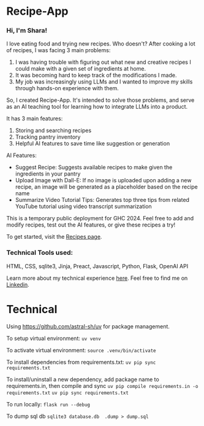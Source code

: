 # Recipe-App

<h3>Hi, I'm Shara!</h3>
  <p>
    I love eating food and trying new recipes. Who doesn't? After cooking a lot
    of recipes, I was facing 3 main problems:
  </p>
  <ol>
    <li>
      I was having trouble with figuring out what new and creative recipes I
      could make with a given set of ingredients at home.
    </li>
    <li>It was becoming hard to keep track of the modifications I made.</li>
    <li>
      My job was increasingly using LLMs and I wanted to improve my skills
      through hands-on experience with them.
    </li>
  </ol>
  <p>
    So, I created Recipe-App. It's intended to solve those problems, and serve
    as an AI teaching tool for learning how to integrate LLMs into a product.
  </p>
  <p>It has 3 main features:</p>
  <ol>
    <li>Storing and searching recipes</li>
    <li>Tracking pantry inventory</li>
    <li>Helpful AI features to save time like suggestion or generation</li>
  </ol>
  AI Features:
  <ul>
    <li>
      Suggest Recipe: Suggests available recipes to make given the ingredients
      in your pantry
    </li>
    <li>
      Upload Image with Dall-E: If no image is uploaded upon adding a new
      recipe, an image will be generated as a placeholder based on the recipe
      name
    </li>
    <li>
      Summarize Video Tutorial Tips: Generates top three tips from related
      YouTube tutorial using video transcript summarization
    </li>
  </ul>

  <p>
    This is a temporary public deployment for GHC 2024. Feel free to add and
    modify recipes, test out the AI features, or give these recipes a try!
  </p>
  <p>To get started, visit the <a href="https://recipes.sharahe.com/">Recipes page</a>.</p>

  <h3>Technical Tools used:</h3>
  <p>
    HTML, CSS, sqlite3, Jinja, Preact, Javascript, Python, Flask, OpenAI API
  </p>

  <p>
    Learn more about my technical experience
    <a
      href="https://bit.ly/4dH8nt4"
      >here</a
    >. Feel free to find me on
    <a href="https://www.linkedin.com/in/sharahe">Linkedin</a>.

# Technical

Using https://github.com/astral-sh/uv for package management.

To setup virtual environment:
`uv venv`

To activate virtual environment:
`source .venv/bin/activate`

To install dependencies from requirements.txt:
`uv pip sync requirements.txt`

To install/uninstall a new dependency, add package name to requirements.in, then compile and sync
`uv pip compile requirements.in -o requirements.txt`
`uv pip sync requirements.txt`

To run locally:
`flask run --debug`

To dump sql db
`sqlite3 database.db  .dump > dump.sql`
